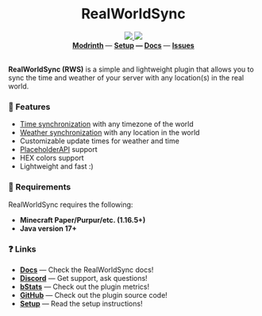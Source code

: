 <!--suppress ALL -->
<div align="center">
    <h1>RealWorldSync</h1>
    <a href="https://github.com/BX-Team/RealWorldSync/actions/workflows/build.yml">
        <img src="https://img.shields.io/github/actions/workflow/status/BX-Team/RealWorldSync/build.yml?branch=master&logo=github"/>
    </a>  
    <a href="https://discord.gg/p7cxhw7E2M">
        <img src="https://img.shields.io/discord/931595732752953375.svg?label=&logo=discord&logoColor=fff&color=7389D8&labelColor=6A7EC2" />
    </a>
    <br>
    <b>
        <a href="https://modrinth.com/plugin/rws">Modrinth</a>
    </b> —
    <b>
        <a href="https://docs.bx-team.space/realworldsync/guides/setting-up-plugin">Setup</a>
    </b> 
    <b> —
        <a href="https://docs.bx-team.space/realworldsync/">Docs</a>
    </b> — 
    <b>
        <a href="https://github.com/BX-Team/RealWorldSync/issues">Issues</a>
    </b>
</div>
<br>

**RealWorldSync (RWS)** is a simple and lightweight plugin that allows you to sync the time and weather of your server with any location(s) in the real world.

### 🤖 Features
- [Time synchronization](https://docs.bx-team.space/realworldsync/guides/setting-up-weather-sync#time-sync-settings) with any timezone of the world
- [Weather synchronization](https://docs.bx-team.space/realworldsync/guides/setting-up-weather-sync#weather-sync-settings) with any location in the world
- Customizable update times for weather and time
- [PlaceholderAPI](https://docs.bx-team.space/realworldsync/docs/placeholders) support
- HEX colors support
- Lightweight and fast :)

### 🔨 Requirements
RealWorldSync requires the following:

- **Minecraft Paper/Purpur/etc. (1.16.5+)**
- **Java version 17+**

### ❓ Links

- **[Docs](https://docs.bx-team.space/realworldsync/)** — Check the RealWorldSync docs!
- **[Discord](https://discord.gg/p7cxhw7E2M)** — Get support, ask questions!
- **[bStats](https://bstats.org/plugin/bukkit/RealWorldSync/19076)** — Check out the plugin metrics!
- **[GitHub](https://github.com/BX-Team/RealWorldSync)** — Check out the plugin source code!
- **[Setup](https://docs.bx-team.space/realworldsync/guides/setting-up-plugin)** — Read the setup instructions!

